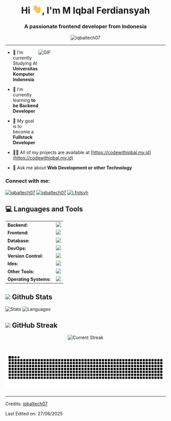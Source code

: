 <h1 align="center">Hi <img src="https://raw.githubusercontent.com/ABSphreak/ABSphreak/master/gifs/Hi.gif" width="30px" />, I'm M Iqbal Ferdiansyah</h1>
<h3 align="center">A passionate frontend developer from Indonesia</h3>

<p align="center"> <img src="https://komarev.com/ghpvc/?username=iqbaltech07&label=Profile%20views&color=0e75b6&style=flat" alt="iqbaltech07" /> </p>

---

<img align="right" top="500" height="270" width="400" alt="GIF" src="https://media4.giphy.com/media/v1.Y2lkPTc5MGI3NjExajhuczB6bzRsYWRtZzJjNnQ2dGFnZzZpMXkzbWMzczkxYWlqa2Z4eCZlcD12MV9pbnRlcm5hbF9naWZfYnlfaWQmY3Q9Zw/xuXzcHMkuwvf2/giphy.gif">

- 🔭 I’m currently Studying At **Universitas Komputer Indonesia**

- 🌱 I’m currently learning **to be Backend Developer**
- 🎯 My goal is to become a **Fullstack Developer**

- 👨‍💻 All of my projects are available at [https://codewithiqbal.my.id](https://codewithiqbal.my.id)

- 💬 Ask me about **Web Development or other Technology**

<h3 align="left">Connect with me:</h3>
<p align="left">
<a href="https://twitter.com/iqbaltech07" target="blank"><img align="center" src="https://raw.githubusercontent.com/rahuldkjain/github-profile-readme-generator/master/src/images/icons/Social/twitter.svg" alt="iqbaltech07" height="30" width="40" /></a>
<a href="https://linkedin.com/in/iqbaltech07" target="blank"><img align="center" src="https://raw.githubusercontent.com/rahuldkjain/github-profile-readme-generator/master/src/images/icons/Social/linked-in-alt.svg" alt="iqbaltech07" height="30" width="40" /></a>
<a href="https://instagram.com/i.frdsyh" target="blank"><img align="center" src="https://raw.githubusercontent.com/rahuldkjain/github-profile-readme-generator/master/src/images/icons/Social/instagram.svg" alt="i.frdsyh" height="30" width="40" /></a>
</p>

## 💻 <b>Languages and Tools</b>

<table>
    <tr>
        <td style="font-weight: bold; padding-right: 10px; vertical-align: center; border: none;">Backend:</td>
        <td><img height="40" src="https://skillicons.dev/icons?i=nodejs,express,sequelize"/></td>
    </tr>
    <tr>
        <td style="font-weight: bold; padding-right: 10px; vertical-align: center;">Frontend:</td>
        <td><img height="40" src="https://skillicons.dev/icons?i=react,nextjs,tailwindcss,bootstrap,ts,js,html,css"/></td>
    </tr>
    <tr>
        <td style="font-weight: bold; padding-right: 10px; vertical-align: center; border: none;">Database:</td>
        <td><img height="40" src="https://skillicons.dev/icons?i=mysql,postgresql,mongodb"/></td>
    </tr>
    <tr>
        <td style="font-weight: bold; padding-right: 10px; vertical-align: center; border: none;">DevOps:</td>
        <td><img height="40" src="https://skillicons.dev/icons?i=docker"/></td>
    </tr>
    <tr>
        <td style="font-weight: bold; padding-right: 10px; vertical-align: center; border: none;">Version Control:</td>
        <td><img height="40" src="https://skillicons.dev/icons?i=git,github,gitlab"/></td>
    </tr>
    <tr>
        <td style="font-weight: bold; padding-right: 10px; vertical-align: center; border: none;">Ides:</td>
        <td><img height="40" src="https://skillicons.dev/icons?i=vscode"/></td>
    </tr>
    <tr>
        <td style="font-weight: bold; padding-right: 10px; vertical-align: center; border: none;">Other Tools:</td>
        <td><img height="40" src="https://skillicons.dev/icons?i=figma,vercel,netlify,vite"/></td>
    </tr>
    <tr>
        <td style="font-weight: bold; padding-right: 10px; vertical-align: center; border: none;">Operating Systems:</td>
        <td><img height="40" src="https://skillicons.dev/icons?i=windows,linux,ubuntu"/></td>
    </tr>
</table>

## <img src="https://th.bing.com/th/id/R.011db7f1e14cdcefd5ed8b056f70d038?rik=NHHx7PD%2bLTi5YA&riu=http%3a%2f%2fui.trinine.net%2fwp%2fwp-content%2fuploads%2f2016%2f06%2f20160602_GraphAnimeIcon.gif&ehk=TXXGvgTPI6i%2f5xQe%2fW3mnT36hQPfIBwZcQsaKAlJWhs%3d&risl=&pid=ImgRaw&r=0" width="25"> <b>Github Stats</b>

<img src="https://github-readme-stats.vercel.app/api?username=iqbaltech07&theme=react&show_icons=true&hide_border=false&count_private=true" alt="Stats" />
<img src="https://github-readme-stats.vercel.app/api/top-langs/?username=iqbaltech07&theme=react&show_icons=true&hide_border=false&layout=compact" alt="Languages" />

## <img src="https://media.giphy.com/media/Mp5uJLEE9Ompq/giphy.gif" width="25"> <b>GitHub Streak</b>

<p align="center"> <img src="https://streak-stats.demolab.com/?user=iqbaltech07&locale=en&mode=weekly&theme=react&hide_border=false&border_radius=5" alt="Current Streak" /> </p>

###

<br clear="both">

<img src="https://raw.githubusercontent.com/iqbaltech07/iqbaltech07/output/snake.svg" alt="Snake animation" />

###

---

Credits: [iqbaltech07](https://github.com/iqbaltech07)

Last Edited on: 27/06/2025
